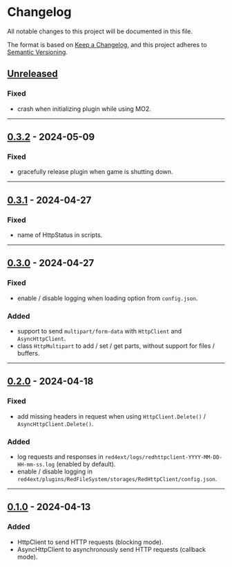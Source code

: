 # Changelog
All notable changes to this project will be documented in this file.

The format is based on [Keep a Changelog](https://keepachangelog.com/en/1.0.0/),
and this project adheres to [Semantic Versioning](https://semver.org/spec/v2.0.0.html).

## [Unreleased]
### Fixed
- crash when initializing plugin while using MO2.

------------------------

## [0.3.2] - 2024-05-09
### Fixed
- gracefully release plugin when game is shutting down.

------------------------

## [0.3.1] - 2024-04-27
### Fixed
- name of HttpStatus in scripts.

------------------------

## [0.3.0] - 2024-04-27
### Fixed
- enable / disable logging when loading option from `config.json`.

### Added
- support to send `multipart/form-data` with `HttpClient` and `AsyncHttpClient`.
- class `HttpMultipart` to add / set / get parts, without support for files / buffers.

------------------------

## [0.2.0] - 2024-04-18
### Fixed
- add missing headers in request when using `HttpClient.Delete()` / `AsyncHttpClient.Delete()`.

### Added
- log requests and responses in `red4ext/logs/redhttpclient-YYYY-MM-DD-HH-mm-ss.log` (enabled by default).
- enable / disable logging in `red4ext/plugins/RedFileSystem/storages/RedHttpClient/config.json`.

------------------------

## [0.1.0] - 2024-04-13
### Added
- HttpClient to send HTTP requests (blocking mode).
- AsyncHttpClient to asynchronously send HTTP requests (callback mode).

<!-- Table of releases -->
[Unreleased]: https://github.com/rayshader/cp2077-red-httpclient/compare/v0.3.2...HEAD
[0.3.2]: https://github.com/rayshader/cp2077-red-httpclient/compare/v0.3.1...v0.3.2
[0.3.1]: https://github.com/rayshader/cp2077-red-httpclient/compare/v0.3.0...v0.3.1
[0.3.0]: https://github.com/rayshader/cp2077-red-httpclient/compare/v0.2.0...v0.3.0
[0.2.0]: https://github.com/rayshader/cp2077-red-httpclient/compare/v0.1.0...v0.2.0
[0.1.0]: https://github.com/rayshader/cp2077-red-httpclient/releases/tag/v0.1.0
